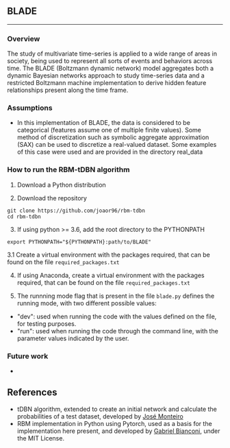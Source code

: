 ## BLADE

--------------------

### Overview
The study of multivariate time-series is applied to a wide range of areas in society, being used to represent all sorts of events and behaviors across time. The BLADE (Boltzmann dynamic network) model aggregates both a dynamic Bayesian networks approach to study time-series data and a restricted Boltzmann machine implementation to derive hidden feature relationships present along the time frame.

### Assumptions
- In this implementation of BLADE, the data is considered to be categorical (features assume one of multiple finite values). Some method of discretization such as symbolic aggregate approximation (SAX) can be used to discretize a real-valued dataset. Some examples of this case were used and are provided in the directory real_data


### How to run the RBM-tDBN algorithm
1. Download a Python distribution

2. Download the repository

```
git clone https://github.com/joaor96/rbm-tdbn
cd rbm-tdbn
```

3. If using python >= 3.6, add the root directory to the PYTHONPATH

```
export PYTHONPATH="${PYTHONPATH}:path/to/BLADE"
```

3.1 Create a virtual environment with the packages required, that can be found on the file ```required_packages.txt```

4. If using Anaconda, create a virtual environment with the packages required, that can be found on the file ```required_packages.txt```

5. The runnning mode flag that is present in the file ```blade.py``` defines the running mode, with two different possible values:

- "dev": used when running the code with the values defined on the file, for testing purposes.
- "run": used when running the code through the command line, with the parameter values indicated by the user.


### Future work
- 



## References
- tDBN algorithm, extended to create an initial network and calculate the probabilities of a test dataset, developed by [José Monteiro]
- RBM implementation in Python using Pytorch, used as a basis for the implementation here present, and developed by [Gabriel Bianconi], under the MIT License.

<!-- Links -->

[Gabriel Bianconi]: https://github.com/GabrielBianconi/pytorch-rbm

[José Monteiro]: https://github.com/josemonteiro/tDBN


